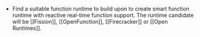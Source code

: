 - Find a suitable function runtime to build upon to create smart function runtime with reactive real-time function support. The runtime candidate will be [[Fission]], [[OpenFunction]], [[Firecracker]] or [[Open Runtimes]].